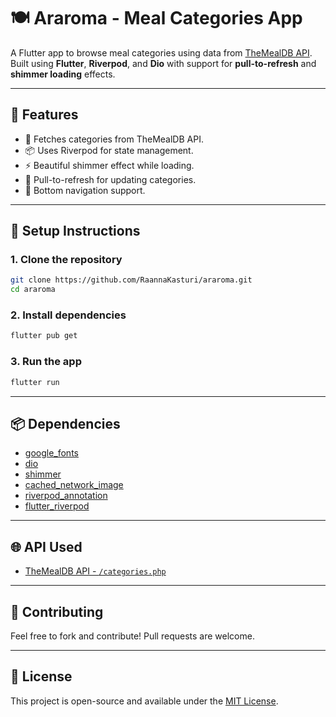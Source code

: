 # 🍽️ Araroma - Meal Categories App

A Flutter app to browse meal categories using data from [TheMealDB API](https://www.themealdb.com/api.php).  
Built using **Flutter**, **Riverpod**, and **Dio** with support for **pull-to-refresh** and **shimmer loading** effects.

---

## 📱 Features

- 🔄 Fetches categories from TheMealDB API.
- 📦 Uses Riverpod for state management.
- ⚡ Beautiful shimmer effect while loading.
- 🔁 Pull-to-refresh for updating categories.
- 🧭 Bottom navigation support.

---

## 🚀 Setup Instructions

### 1. Clone the repository

```bash
git clone https://github.com/RaannaKasturi/araroma.git
cd araroma
```

### 2. Install dependencies

```bash
flutter pub get
```

### 3. Run the app

```bash
flutter run
```

---

## 📦 Dependencies

- [google_fonts](https://pub.dev/packages/google_fonts)
- [dio](https://pub.dev/packages/dio)
- [shimmer](https://pub.dev/packages/shimmer)
- [cached_network_image](https://pub.dev/packages/cached_network_image)
- [riverpod_annotation](https://pub.dev/packages/riverpod_annotation)
- [flutter_riverpod](https://pub.dev/packages/flutter_riverpod)


---

## 🌐 API Used

- [TheMealDB API - `/categories.php`](https://www.themealdb.com/api/json/v1/1/categories.php)

---

## 🤝 Contributing

Feel free to fork and contribute! Pull requests are welcome.

---

## 📄 License

This project is open-source and available under the [MIT License](LICENSE).

